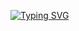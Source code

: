 [![Typing SVG](https://readme-typing-svg.demolab.com?font=Poppins&weight=800&pause=1000&color=000000&background=FFFFFF00&center=true&vCenter=true&width=500&height=100&lines=Hello+My+Name+is+Hendi+Yahya;Final+Year+Student;at+Department+of+Computer+Science+Education;+of+Indonesia+University+of+Education)](https://git.io/typing-svg)
